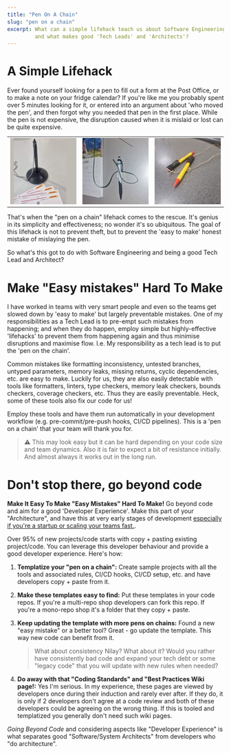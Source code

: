 ```yaml
---
title: "Pen On A Chain"
slug: "pen on a chain"
excerpt: What can a simple lifehack teach us about Software Engineering
         and what makes good 'Tech Leads' and 'Architects'?
---
```


# A Simple Lifehack

Ever found yourself looking for a pen to fill out a form at the Post Office, or to make
a note on your fridge calendar? If you're like me you probably spent over 5 minutes looking
for it, or entered into an argument about 'who moved the pen', and then forgot why you needed 
that pen in the first place. While the pen is not expensive, the disruption caused when it
is mislaid or lost can be quite expensive. 

<table class="width-scaled" >   
   <tr>
     <td><img src="/blog/pen_1.jpg"/></td>
     <td><img src="/blog/pen_2.jpg"/></td>
     <td><img src="/blog/pen_3.jpg"/></td>
   </tr>
</table>

That's when the "pen on a chain" lifehack comes to the rescue. It's genius in its
simplicity and effectiveness; no wonder it's so ubiquitous. The goal of this lifehack
is not to prevent theft, but to prevent the 'easy to make' honest mistake of mislaying
the pen.

So what's this got to do with Software Engineering and being a good Tech Lead and Architect?

# Make "Easy mistakes" Hard To Make

I have worked in teams with very smart people and even so the teams get
slowed down by 'easy to make' but largely preventable mistakes. One of my responsibilities
as a Tech Lead is to pre-empt such mistakes from happening; and when they do happen,
employ simple but highly-effective 'lifehacks' to prevent them from happening again and thus
minimise disruptions and maximise flow. I.e. My responsibility as a tech lead is
to put the 'pen on the chain'.

Common mistakes like formatting inconsistency, untested branches, untyped parameters, memory leaks,
missing returns, cyclic dependencies, etc. are easy to make. Luckily for us, they are also 
easily detectable with tools like formatters, linters, type checkers, memory leak
checkers, bounds checkers, coverage checkers, etc. Thus they are easily preventable. Heck, some
of these tools also fix our code for us! 

Employ these tools and have them run automatically in your development workflow (e.g. 
pre-commit/pre-push hooks, CI/CD pipelines). This is a 'pen on a chain' that your team will
thank you for.

> :warning: This may look easy but it can be hard depending on your code size and team dynamics.
> Also it is fair  to expect a bit of resistance initially. And almost always it works out in
> the long run.

# Don't stop there, go beyond code

**Make It Easy To Make "Easy Mistakes" Hard To Make!** Go beyond code and aim for a good
'Developer Experience'. Make this part of your "Architecture", and have this at very
early stages of development <u>especially if you're a startup or scaling your teams fast.</u>. 

Over 95% of new projects/code starts with copy + pasting existing project/code. You can leverage
this developer behaviour and provide a good developer experience. Here's how:

1. **Templatize your "pen on a chain":** Create sample projects with all the tools and associated
   rules, CI/CD hooks, CI/CD setup, etc. and have developers copy + paste from it.
  
1. **Make these templates easy to find:** Put these templates in your code repos. If you're a
   multi-repo shop developers can fork this repo. If you're a mono-repo shop it's a folder that
   they copy + paste.

1. **Keep updating the template with more pens on chains:** Found a new "easy mistake" or a better
   tool? Great - go update the template. This way new code can benefit from it.
   > What about consistency Nilay? What about it? Would you rather have consistently bad code
   > and expand your tech debt or some "legacy code" that you will update with new rules
   > when needed?

1. **Do away with that "Coding Standards" and "Best Practices Wiki page!:**
   Yes I'm serious. In my experience, these pages are viewed by developers once during their
   induction and rarely ever after. If they do, it is only if 2 developers don't agree at a code
   review and both of these developers could be agreeing on the wrong thing. If this is tooled
   and templatized you generally don't need such wiki pages.

*Going Beyond Code* and considering aspects like "Developer Experience" is what separates good
"Software/System Architects" from developers who "do architecture".
